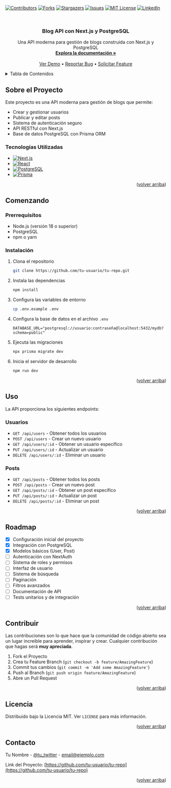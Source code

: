 <!-- Improved compatibility of back to top link: See: https://github.com/othneildrew/Best-README-Template/pull/73 -->
<a id="readme-top"></a>

[![Contributors][contributors-shield]][contributors-url]
[![Forks][forks-shield]][forks-url]
[![Stargazers][stars-shield]][stars-url]
[![Issues][issues-shield]][issues-url]
[![MIT License][license-shield]][license-url]
[![LinkedIn][linkedin-shield]][linkedin-url]

<br />
<div align="center">
  <h3 align="center">Blog API con Next.js y PostgreSQL</h3>

  <p align="center">
    Una API moderna para gestión de blogs construida con Next.js y PostgreSQL
    <br />
    <a href="#getting-started"><strong>Explora la documentación »</strong></a>
    <br />
    <br />
    <a href="#demo">Ver Demo</a> •
    <a href="#issues">Reportar Bug</a> •
    <a href="#feature-request">Solicitar Feature</a>
  </p>
</div>

<details>
  <summary>Tabla de Contenidos</summary>
  <ol>
    <li>
      <a href="#about-the-project">Sobre el Proyecto</a>
      <ul>
        <li><a href="#built-with">Tecnologías Utilizadas</a></li>
      </ul>
    </li>
    <li>
      <a href="#getting-started">Comenzando</a>
      <ul>
        <li><a href="#prerequisites">Prerrequisitos</a></li>
        <li><a href="#installation">Instalación</a></li>
      </ul>
    </li>
    <li><a href="#usage">Uso</a></li>
    <li><a href="#roadmap">Roadmap</a></li>
    <li><a href="#contributing">Contribuir</a></li>
    <li><a href="#license">Licencia</a></li>
    <li><a href="#contact">Contacto</a></li>
  </ol>
</details>

## Sobre el Proyecto

Este proyecto es una API moderna para gestión de blogs que permite:
* Crear y gestionar usuarios
* Publicar y editar posts
* Sistema de autenticación seguro
* API RESTful con Next.js
* Base de datos PostgreSQL con Prisma ORM

### Tecnologías Utilizadas

* [![Next.js][Next.js]][Next-url]
* [![React][React.js]][React-url]
* [![PostgreSQL][PostgreSQL]][PostgreSQL-url]
* [![Prisma][Prisma]][Prisma-url]

<p align="right">(<a href="#readme-top">volver arriba</a>)</p>

## Comenzando

### Prerrequisitos

* Node.js (versión 18 o superior)
* PostgreSQL
* npm o yarn

### Instalación

1. Clona el repositorio
   ```sh
   git clone https://github.com/tu-usuario/tu-repo.git
   ```
2. Instala las dependencias
   ```sh
   npm install
   ```
3. Configura las variables de entorno
   ```sh
   cp .env.example .env
   ```
4. Configura la base de datos en el archivo `.env`
   ```env
   DATABASE_URL="postgresql://usuario:contraseña@localhost:5432/mydb?schema=public"
   ```
5. Ejecuta las migraciones
   ```sh
   npx prisma migrate dev
   ```
6. Inicia el servidor de desarrollo
   ```sh
   npm run dev
   ```

<p align="right">(<a href="#readme-top">volver arriba</a>)</p>

## Uso

La API proporciona los siguientes endpoints:

### Usuarios
- `GET /api/users` - Obtener todos los usuarios
- `POST /api/users` - Crear un nuevo usuario
- `GET /api/users/:id` - Obtener un usuario específico
- `PUT /api/users/:id` - Actualizar un usuario
- `DELETE /api/users/:id` - Eliminar un usuario

### Posts
- `GET /api/posts` - Obtener todos los posts
- `POST /api/posts` - Crear un nuevo post
- `GET /api/posts/:id` - Obtener un post específico
- `PUT /api/posts/:id` - Actualizar un post
- `DELETE /api/posts/:id` - Eliminar un post

<p align="right">(<a href="#readme-top">volver arriba</a>)</p>

## Roadmap

- [x] Configuración inicial del proyecto
- [x] Integración con PostgreSQL
- [x] Modelos básicos (User, Post)
- [ ] Autenticación con NextAuth
- [ ] Sistema de roles y permisos
- [ ] Interfaz de usuario
- [ ] Sistema de búsqueda
- [ ] Paginación
- [ ] Filtros avanzados
- [ ] Documentación de API
- [ ] Tests unitarios y de integración

<p align="right">(<a href="#readme-top">volver arriba</a>)</p>

## Contribuir

Las contribuciones son lo que hace que la comunidad de código abierto sea un lugar increíble para aprender, inspirar y crear. Cualquier contribución que hagas será **muy apreciada**.

1. Fork el Proyecto
2. Crea tu Feature Branch (`git checkout -b feature/AmazingFeature`)
3. Commit tus cambios (`git commit -m 'Add some AmazingFeature'`)
4. Push al Branch (`git push origin feature/AmazingFeature`)
5. Abre un Pull Request

<p align="right">(<a href="#readme-top">volver arriba</a>)</p>

## Licencia

Distribuido bajo la Licencia MIT. Ver `LICENSE` para más información.

<p align="right">(<a href="#readme-top">volver arriba</a>)</p>

## Contacto

Tu Nombre - [@tu_twitter](https://twitter.com/tu_usuario) - email@ejemplo.com

Link del Proyecto: [https://github.com/tu-usuario/tu-repo](https://github.com/tu-usuario/tu-repo)

<p align="right">(<a href="#readme-top">volver arriba</a>)</p>

[contributors-shield]: https://img.shields.io/github/contributors/tu-usuario/tu-repo.svg?style=for-the-badge
[contributors-url]: https://github.com/tu-usuario/tu-repo/graphs/contributors
[forks-shield]: https://img.shields.io/github/forks/tu-usuario/tu-repo.svg?style=for-the-badge
[forks-url]: https://github.com/tu-usuario/tu-repo/network/members
[stars-shield]: https://img.shields.io/github/stars/tu-usuario/tu-repo.svg?style=for-the-badge
[stars-url]: https://github.com/tu-usuario/tu-repo/stargazers
[issues-shield]: https://img.shields.io/github/issues/tu-usuario/tu-repo.svg?style=for-the-badge
[issues-url]: https://github.com/tu-usuario/tu-repo/issues
[license-shield]: https://img.shields.io/github/license/tu-usuario/tu-repo.svg?style=for-the-badge
[license-url]: https://github.com/tu-usuario/tu-repo/blob/master/LICENSE.txt
[linkedin-shield]: https://img.shields.io/badge/-LinkedIn-black.svg?style=for-the-badge&logo=linkedin&colorB=555
[linkedin-url]: https://linkedin.com/in/tu-usuario
[Next.js]: https://img.shields.io/badge/next.js-000000?style=for-the-badge&logo=nextdotjs&logoColor=white
[Next-url]: https://nextjs.org/
[React.js]: https://img.shields.io/badge/React-20232A?style=for-the-badge&logo=react&logoColor=61DAFB
[React-url]: https://reactjs.org/
[PostgreSQL]: https://img.shields.io/badge/PostgreSQL-316192?style=for-the-badge&logo=postgresql&logoColor=white
[PostgreSQL-url]: https://www.postgresql.org/
[Prisma]: https://img.shields.io/badge/Prisma-2D3748?style=for-the-badge&logo=prisma&logoColor=white
[Prisma-url]: https://www.prisma.io/ 